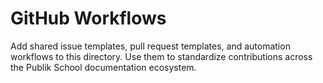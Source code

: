 # GitHub Workflows

Add shared issue templates, pull request templates, and automation workflows to this directory. Use them to standardize contributions across the Publik School documentation ecosystem.
